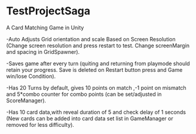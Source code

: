 # TestProjectSaga

A Card Matching Game in Unity

-Auto Adjusts Grid orientation and scale Based on Screen Resolution (Change screen resolution and press restart to test. Change screenMargin and spacing in GridSpawner).

-Saves game after every turn (quiting and returning from playmode should retain your progress. Save is deleted on Restart button press and Game win/lose Condition).

-Has 20  Turns by default, gives 10 points on match ,-1 point on mismatch and 5*combo counter for combo points (can be set/adjusted in ScoreManager).

-Has 10 card data,with reveal duration of 5 and check delay of 1 seconds (New cards can be added into card data set list in GameManager or removed for less difficulty). 